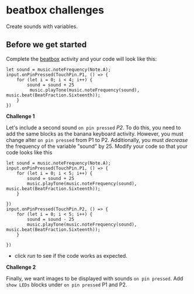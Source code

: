 # beatbox challenges

Create sounds with variables.

## Before we get started

Complete the [beatbox](/lessons/classic-beatbox/activity) activity and your code will look like this:


```blocks
let sound = music.noteFrequency(Note.A);
input.onPinPressed(TouchPin.P1, () => {
    for (let i = 0; i < 4; i++) {
        sound = sound + 25
         music.playTone(music.noteFrequency(sound), music.beat(BeatFraction.Sixteenth));
    }
})
```

**Challenge 1**

Let's include a second sound `on pin pressed` *P2*. To do this, you need to add the same blocks as the banana keyboard activity. However, you must change alter `on pin pressed` from P1 to P2. Additionally, you must *decrease* the frequency of the variable "sound" by 25. Modify your code so that your code looks like this


```blocks
let sound = music.noteFrequency(Note.A);
input.onPinPressed(TouchPin.P1, () => {
    for (let i = 0; i < 5; i++) {
        sound = sound + 25
        music.playTone(music.noteFrequency(sound), music.beat(BeatFraction.Sixteenth));
    }

})
input.onPinPressed(TouchPin.P2, () => {
    for (let i = 0; i < 5; i++) {
        sound = sound - 25
        music.playTone(music.noteFrequency(sound), music.beat(BeatFraction.Sixteenth));
    }

})
```

* click *run* to see if the code works as expected.

**Challenge 2**

Finally, we want images to be displayed with sounds `on pin pressed`. Add `show LEDs` blocks under `on pin pressed` P1 and P2.

